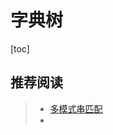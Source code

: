 # 字典树

[toc]

## 推荐阅读

> - [多模式串匹配](https://zdkswd.github.io/2019/07/21/Trie%E6%A0%91/)
> - 











